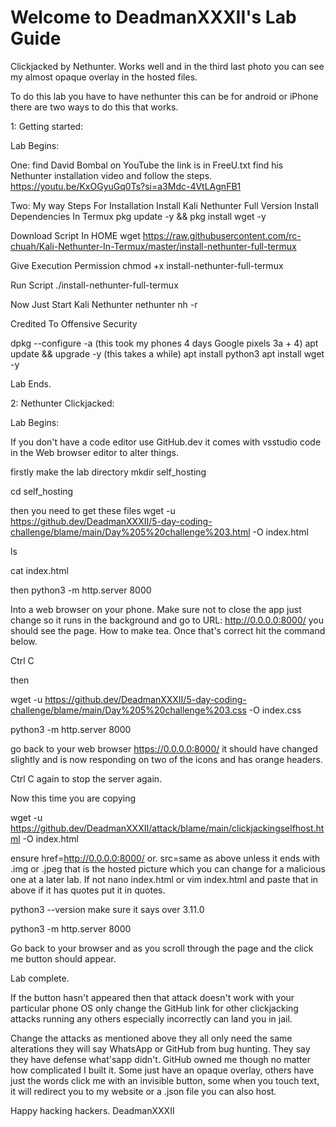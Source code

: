 # Welcome to DeadmanXXXII's Lab Guide

Clickjacked by Nethunter. 
Works well and in the third last photo you can see my almost opaque overlay in the hosted files.

To do this lab you have to have nethunter this can be for android or iPhone there are two ways to do this that works.

1: Getting started:

Lab Begins:

One: find David Bombal on YouTube the link is in FreeU.txt find his Nethunter installation video and follow the steps.
https://youtu.be/KxOGyuGq0Ts?si=a3Mdc-4VtLAgnFB1

Two: My way
Steps For Installation
Install Kali Nethunter Full Version
Install Dependencies In Termux 
pkg update -y && pkg install wget -y

Download Script In HOME 
wget https://raw.githubusercontent.com/rc-chuah/Kali-Nethunter-In-Termux/master/install-nethunter-full-termux

Give Execution Permission 
chmod +x install-nethunter-full-termux

Run Script 
./install-nethunter-full-termux

Now Just Start Kali Nethunter nethunter
nh -r

Credited To Offensive Security

dpkg --configure -a
(this took my phones 4 days Google pixels 3a + 4)
apt update && upgrade -y
(this takes a while)
apt install python3
apt install wget -y

Lab Ends.

2: Nethunter Clickjacked:

Lab Begins:

If you don't have a code editor use GitHub.dev it comes with vsstudio code in the Web browser editor to alter things. 

firstly make the lab directory
mkdir self_hosting

cd self_hosting

then you need to get these files 
wget -u https://github.dev/DeadmanXXXII/5-day-coding-challenge/blame/main/Day%205%20challenge%203.html -O index.html

ls

cat index.html

then
python3 -m http.server 8000

Into a web browser on your phone. 
Make sure not to close the app just change so it runs in the background and go to URL: http://0.0.0.0:8000/ you should see the page. How to make tea.
Once that's correct hit the command below.

Ctrl C

then

wget -u https://github.dev/DeadmanXXXII/5-day-coding-challenge/blame/main/Day%205%20challenge%203.css -O index.css

python3 -m http.server 8000

go back to your web browser https://0.0.0.0:8000/ it should have changed slightly and is now responding on two of the icons and has orange headers.

Ctrl C again to stop the server again.

Now this time you are copying 

wget -u https://github.dev/DeadmanXXXII/attack/blame/main/clickjackingselfhost.html -O index.html

ensure href=http://0.0.0.0:8000/
or.    src=same as above unless it ends with .img or .jpeg that is the hosted picture which you can change for a malicious one at a later lab.
If not
nano index.html
or
vim index.html
and paste that in above if it has quotes put it in quotes.

python3 --version make sure it says over 3.11.0

python3 -m http.server 8000

Go back to your browser and as you scroll through the page and the click me button should appear.

Lab complete.

If the button hasn't appeared then that attack doesn't work with your particular phone OS only change the GitHub link for other clickjacking attacks running any others especially incorrectly can land you in jail.

Change the attacks as mentioned above they all only need the same alterations they will say WhatsApp or GitHub from bug hunting. They say they have defense what'sapp didn't. 
GitHub owned me though no matter how complicated I built it. 
Some just have an opaque overlay, others have just the words click me with an invisible button, some when you touch text, it will redirect you to my website or a .json file you can also host.

Happy hacking hackers.
DeadmanXXXII
